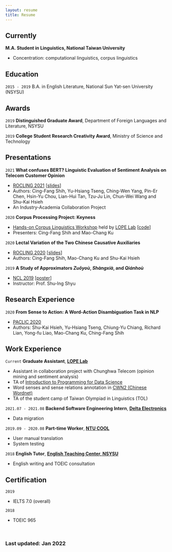 ```yaml
---
layout: resume
title: Resume
---
```

## Currently

__M.A. Student in Linguistics, National Taiwan University__

- Concentration: computational linguistics, corpus linguistics

## Education

`2015 - 2019`
B.A. in English Literature, National Sun Yat-sen University (NSYSU)

## Awards

`2019`
__Distinguished Graduate Award__, Department of Foreign Languages and Literature, NSYSU

`2019`
__College Student Research Creativity Award__, Ministry of Science and Technology 

<!--## Publications

A list is also available [online](https://scholar.google.co.uk/citations?user=LTOTl0YAAAAJ) 

### Journals

`1994`
Article Title, Journal Title

`1994`
Article Title, Journal Title

### Books

`1994`
Book Title, Journal Title

`1994`
Book Title, Journal Title-->


## Presentations

`2021`
__What confuses BERT? Linguistic Evaluation of Sentiment Analysis on Telecom Customer Opinion__

- [<u>ROCLING 2021</u>](https://rocling2021.github.io/) [[<u>slides</u>](https://docs.google.com/presentation/d/1DYROW1Yh_vTV9DBaTCsbTZu4AXR8B15e58e9DyTGybc/edit?usp=sharing)]
- Authors: Cing-Fang Shih, Yu-Hsiang Tseng, Ching-Wen Yang, Pin-Er Chen, Hsin-Yu Chou, Lian-Hui Tan, Tzu-Ju Lin, Chun-Wei Wang and Shu-Kai Hsieh
- An Industry-Academia Collaboration Project

`2020`
__Corpus Processing Project: Keyness__

- <a href="https://lopentu.github.io/Hands-on_Corpus_Linguistics/"><u>Hands-on Corpus Linguistics Workshop</u></a> held by <a href="https://lope.linguistics.ntu.edu.tw/"><u>LOPE Lab</u></a> [[code](https://github.com/lopentu/Hands-on_Corpus_Linguistics/blob/main/hocor2020/notebook/session-5.2.ipynb)]
- Presenters: Cing-Fang Shih and Mao-Chang Ku

`2020`
__Lectal Variation of the Two Chinese Causative Auxiliaries__

- <a href="https://sites.google.com/ntut.org.tw/rocling2020"><u>ROCLING 2020</u></a> [[slides](https://docs.google.com/presentation/d/1yXZYwv4QqbNzq6FXP8bkr7nxPT2TNWNAMwVNzRuzrdM/edit?usp=sharing)]
- Authors: Cing-Fang Shih, Mao-Chang Ku and Shu-Kai Hsieh

`2019`
__A Study of Approximators *Zuǒyoù*, *Shàngxià*, and *Qiánhoù*__

- <a href="https://sites.google.com/view/ncl2019"><u>NCL 2019</u></a> [[poster](https://drive.google.com/file/d/1iH51YDWMNdNpCsaeL47nPnrZoviger0O/view?usp=sharing)]
- Instructor: Prof. Shu-Ing Shyu


## Research Experience

`2020`
__From Sense to Action: A Word-Action Disambiguation Task in NLP__

- <a href="https://vlsp.org.vn/paclic2020/"><u>PACLIC 2020</u></a>
- Authors: Shu-Kai Hsieh, Yu-Hsiang Tseng, Chiung-Yu Chiang, Richard Lian, Yong-fu Liao, Mao-Chang Ku, Ching-Fang Shih


## Work Experience

`Current`
__Graduate Assistant__, <a href="https://lope.linguistics.ntu.edu.tw/"><u><strong>LOPE Lab</strong></u></a>

- Assistant in collaboration project with Chunghwa Telecom (opinion mining and sentiment analysis)
- TA of <a href="https://lopentu.github.io/rlads2021/"><u>Introduction to Programming for Data Science</u></a>
- Word senses and sense relations annotation in <a href="https://lopentu.github.io/CwnWeb/#home"><u>CWN2 (Chinese Wordnet)</u></a>
- TA of the student camp of Taiwan Olympiad in Linguistics (TOL)

`2021.07 - 2021.08`
__Backend Software Engineering Intern__, <a href="https://www.deltaww.com/en-US/index"><u><strong>Delta Electronics</strong></u></a>

- Data migration

`2019.09 - 2020.08`
__Part-time Worker__, <a href="https://www.dlc.ntu.edu.tw/ntu-cool/"><u><strong>NTU COOL</strong></u></a>

- User manual translation
- System testing

`2018`
__English Tutor__, <a href="http://etc.nsysu.edu.tw/"><u><strong>English Teaching Center, NSYSU</strong></u></a>

- English writing and TOEIC consultation

## Certification

`2019`
- IELTS 7.0 (overall)

`2018`
- TOEIC 965

&nbsp;

### Last updated: Jan 2022


